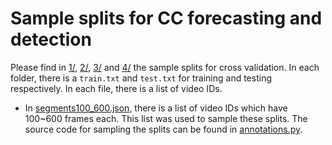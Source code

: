 Sample splits for CC forecasting and detection
=====

Please find in [1/](./1/), [2/](./2/), [3/](./3/) and [4/](./4/) the sample splits for cross validation. In each folder, there is a `train.txt` and `test.txt` for training and testing respectively. In each file, there is a list of video IDs.

* In [segments100_600.json](./segments100_600.json), there is a list of video IDs which have 100~600 frames each. This list was used to sample these splits. The source code for sampling the splits can be found in [annotations.py](../analysis/annotations.py).
